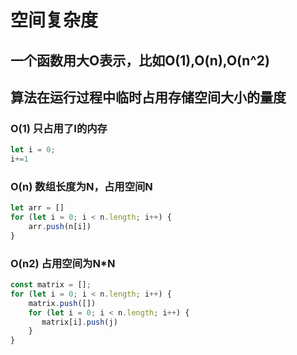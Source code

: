 # 空间复杂度

## 一个函数用大O表示，比如O(1),O(n),O(n^2)

## 算法在运行过程中临时占用存储空间大小的量度

### O(1) 只占用了I的内存

```javascript
let i = 0;
i+=1
```

### O(n) 数组长度为N，占用空间N

```javascript
let arr = []
for (let i = 0; i < n.length; i++) {
    arr.push(n[i])
}
```

### O(n2) 占用空间为N*N

```javascript
const matrix = [];
for (let i = 0; i < n.length; i++) {
    matrix.push([])
    for (let i = 0; i < n.length; i++) {
       matrix[i].push(j)
    }
}
```
